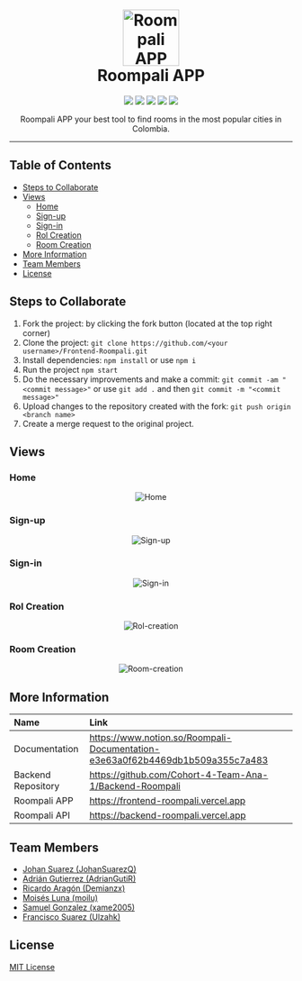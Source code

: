 <h1 align="center">
    <img alt="Roompali APP" src="https://roompali-bucket-s3.s3-us-west-1.amazonaws.com/logo-roompali.jpg" width="100">
  <br>Roompali APP <br>
</h1>
<p align="center"><p>
<div align="center">
    <img src="https://img.shields.io/badge/React-16.13.1-blue">
    <img src="https://img.shields.io/badge/Node sass-5.9.24-blueviolet">
    <img src="https://img.shields.io/badge/axios-0.20.0-black">
    <img src="https://img.shields.io/badge/Slick carousel-1.8.1-lightblue">
    <img src="https://img.shields.io/badge/Status-In progress-orange">
</div>

<p align="center">Roompali APP your best tool to find rooms in the most popular cities in Colombia.</p>

---

## Table of Contents

- [Steps to Collaborate](#steps-to-collaborate)
- [Views](#views)
  - [Home](#home)
  - [Sign-up](#sign-up)
  - [Sign-in](#sign-in)
  - [Rol Creation](#rol-creation)
  - [Room Creation](#room-creation)
- [More Information](#more-information)
- [Team Members](#team-members)
- [License](#license)

## Steps to Collaborate

1. Fork the project: by clicking the fork button (located at the top right corner)
2. Clone the project: `git clone https://github.com/<your username>/Frontend-Roompali.git`
3. Install dependencies: `npm install` or use `npm i`
4. Run the project `npm start`
5. Do the necessary improvements and make a commit: `git commit -am "<commit message>"` or use `git add .` and then `git commit -m "<commit message>"`
6. Upload changes to the repository created with the fork: `git push origin <branch name>`
7. Create a merge request to the original project.

## Views

### Home
<div align="center">
    <img alt="Home" src="https://roompali-bucket-s3.s3-us-west-1.amazonaws.com/empty-image.png">
</div>

### Sign-up

<div align="center">
    <img alt="Sign-up" src="https://roompali-bucket-s3.s3-us-west-1.amazonaws.com/empty-image.png">
</div>


### Sign-in

<div align="center">
    <img alt="Sign-in" src="https://roompali-bucket-s3.s3-us-west-1.amazonaws.com/empty-image.png">
</div>

### Rol Creation

<div align="center">
    <img alt="Rol-creation" src="https://roompali-bucket-s3.s3-us-west-1.amazonaws.com/empty-image.png">
</div>

### Room Creation

<div align="center">
    <img alt="Room-creation" src="https://roompali-bucket-s3.s3-us-west-1.amazonaws.com/empty-image.png">
</div>

## More Information

| Name                | Link                                                                          |
| :------------------ | :---------------------------------------------------------------------------- |
| Documentation        | https://www.notion.so/Roompali-Documentation-e3e63a0f62b4469db1b509a355c7a483 |
| Backend Repository  | https://github.com/Cohort-4-Team-Ana-1/Backend-Roompali                       |
| Roompali APP        | https://frontend-roompali.vercel.app                                          |
| Roompali API        | https://backend-roompali.vercel.app                                           |


## Team Members

- [Johan Suarez (JohanSuarezQ)](https://github.com/JohanSuarezQ)
- [Adrián Gutierrez (AdrianGutiR)](https://github.com/AdrianGutiR)
- [Ricardo Aragón (Demianzx)](https://github.com/Demianzx)
- [Moisés Luna (moilu)](https://github.com/moilu)
- [Samuel Gonzalez (xame2005)](https://github.com/xame2005)
- [Francisco Suarez (Ulzahk)](https://github.com/Ulzahk)

## License

[MIT License](https://github.com/Cohort-4-Team-Ana-1/Frontend-Roompali/blob/development/LICENSE)
